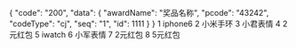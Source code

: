 {
  "code": "200",
  "data": {
    "awardName": "奖品名称",
    "pcode": "43242",
    "codeType": "cj",
    "seq": "1",
    "id": 1111
  }
}
1 iphone6
2 小米手环
3 小君表情
4 2元红包
5 iwatch
6 小军表情
7 2元红包
8 5元红包